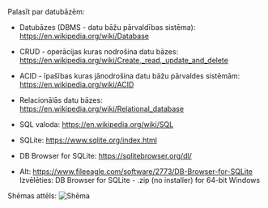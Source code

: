 Palasīt par datubāzēm:
* Datubāzes (DBMS - datu bāžu pārvaldības sistēma): https://en.wikipedia.org/wiki/Database  
* CRUD - operācijas kuras nodrošina datu bāzes: https://en.wikipedia.org/wiki/Create,_read,_update_and_delete
* ACID - īpašības kuras jānodrošina datu bāžu pārvaldes sistēmām: https://en.wikipedia.org/wiki/ACID
* Relacionālās datu bāzes: https://en.wikipedia.org/wiki/Relational_database
* SQL valoda: https://en.wikipedia.org/wiki/SQL

* SQLite: https://www.sqlite.org/index.html
* DB Browser for SQLite: https://sqlitebrowser.org/dl/
* Alt: https://www.fileeagle.com/software/2773/DB-Browser-for-SQLite 
Izvēlēties: DB Browser for SQLite - .zip (no installer) for 64-bit Windows


Shēmas attēls:
![Shēma](https://planetscale.com/assets/blog/content/schema-design-101-relational-databases/db72cc3ac506bec544588454972113c4dc3abe50-1953x1576.png)
